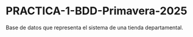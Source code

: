 # PRACTICA-1-BDD-Primavera-2025
Base de datos que representa el sistema de una tienda departamental.
